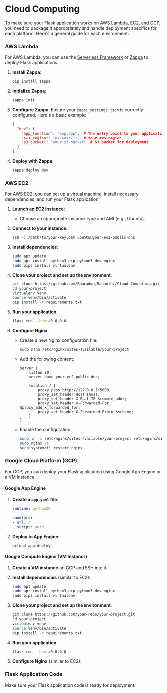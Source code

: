 # Cloud Computing
To make sure your Flask application works on AWS Lambda, EC2, and GCP, you need to package it appropriately and handle deployment specifics for each platform. Here's a general guide for each environment:

### AWS Lambda

For AWS Lambda, you can use the [Serverless Framework](https://www.serverless.com/) or [Zappa](https://github.com/Miserlou/Zappa) to deploy Flask applications.

1. **Install Zappa**:
   ```bash
   pip install zappa
   ```

2. **Initialize Zappa**:
   ```bash
   zappa init
   ```

3. **Configure Zappa**:
   Ensure your `zappa_settings.json` is correctly configured. Here's a basic example:

   ```json
   {
     "dev": {
       "app_function": "app.app",  # The entry point to your application
       "aws_region": "us-east-1",  # Your AWS region
       "s3_bucket": "your-s3-bucket"  # S3 bucket for deployment
     }
   }
   ```

4. **Deploy with Zappa**:
   ```bash
   zappa deploy dev
   ```

### AWS EC2

For AWS EC2, you can set up a virtual machine, install necessary dependencies, and run your Flask application.

1. **Launch an EC2 instance**:
   - Choose an appropriate instance type and AMI (e.g., Ubuntu).

2. **Connect to your instance**:
   ```bash
   ssh -i /path/to/your-key.pem ubuntu@your-ec2-public-dns
   ```

3. **Install dependencies**:
   ```bash
   sudo apt update
   sudo apt install python3-pip python3-dev nginx
   sudo pip3 install virtualenv
   ```

4. **Clone your project and set up the environment**:
   ```bash
   git clone https://github.com/BharadwajMahanthi/Cloud-Computing.git
   cd your-project
   virtualenv venv
   source venv/bin/activate
   pip install -r requirements.txt
   ```

5. **Run your application**:
   ```bash
   flask run --host=0.0.0.0
   ```

6. **Configure Nginx**:
   - Create a new Nginx configuration file:
     ```bash
     sudo nano /etc/nginx/sites-available/your-project
     ```
   - Add the following content:
     ```nginx
     server {
         listen 80;
         server_name your-ec2-public-dns;

         location / {
             proxy_pass http://127.0.0.1:5000;
             proxy_set_header Host $host;
             proxy_set_header X-Real-IP $remote_addr;
             proxy_set_header X-Forwarded-For $proxy_add_x_forwarded_for;
             proxy_set_header X-Forwarded-Proto $scheme;
         }
     }
     ```
   - Enable the configuration:
     ```bash
     sudo ln -s /etc/nginx/sites-available/your-project /etc/nginx/sites-enabled
     sudo nginx -t
     sudo systemctl restart nginx
     ```

### Google Cloud Platform (GCP)

For GCP, you can deploy your Flask application using Google App Engine or a VM instance.

#### Google App Engine

1. **Create a `app.yaml` file**:
   ```yaml
   runtime: python39

   handlers:
   - url: /
     script: auto
   ```

2. **Deploy to App Engine**:
   ```bash
   gcloud app deploy
   ```

#### Google Compute Engine (VM Instance)

1. **Create a VM instance** on GCP and SSH into it.

2. **Install dependencies** (similar to EC2):
   ```bash
   sudo apt update
   sudo apt install python3-pip python3-dev nginx
   sudo pip3 install virtualenv
   ```

3. **Clone your project and set up the environment**:
   ```bash
   git clone https://github.com/your-repo/your-project.git
   cd your-project
   virtualenv venv
   source venv/bin/activate
   pip install -r requirements.txt
   ```

4. **Run your application**:
   ```bash
   flask run --host=0.0.0.0
   ```

5. **Configure Nginx** (similar to EC2).

### Flask Application Code

Make sure your Flask application code is ready for deployment.
